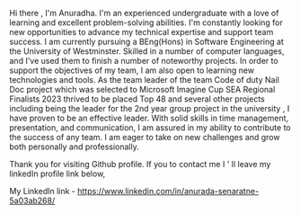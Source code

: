 Hi there , I'm Anuradha.
I'm an experienced undergraduate  with a love of learning and excellent problem-solving abilities. I'm constantly looking for new opportunities to advance my technical expertise and support team success. I  am currently pursuing a BEng(Hons) in Software Engineering at the University of Westminster.  Skilled in a number of computer languages, and I've used them to finish a number of noteworthy projects. In order to support the objectives of my team, I am also open to learning new technologies and tools. As the team leader of the team Code of duty Nail Doc  project which was selected to  Microsoft Imagine Cup SEA Regional Finalists 2023 thrived to be placed Top 48 and several other projects including being the leader for the 2nd year group project in the university , I have proven to be an effective leader. With solid skills in time management, presentation, and communication, I am assured in my ability to contribute to the success of any team. I am eager to take on new challenges and grow both personally and professionally.


Thank you for visiting Github profile.
If you to contact me I ' ll leave my linkedIn profile link below,

My LinkedIn link - https://www.linkedin.com/in/anurada-senaratne-5a03ab268/
